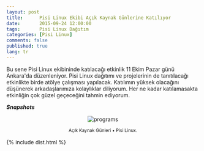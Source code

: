 ```yaml
---
layout: post
title:      Pisi Linux Ekibi Açık Kaynak Günlerine Katılıyor
date:       2015-09-24 12:00:00
tags:       Pisi Linux Dağıtım
categories: [Pisi Linux]
comments: false
published: true
lang: tr
---
```


Bu sene Pisi Linux ekibininde katılacağı etkinlik 11 Ekim Pazar günü Ankara'da düzenleniyor. Pisi Linux dağıtımı ve projelerinin de tanıtılacağı etkinlikte birde atölye çalışması yapılacak. Katılımın yüksek olacağını düşünerek arkadaşlarımıza kolaylıklar diliyorum. Her ne kadar katılamasakta etkinliğin çok güzel geçeceğini tahmin ediyorum.


***Snapshots***

<div class='pull-right alert alert-warning' style="margin: 15px; text-align: center;">
  <img src="{{ site.baseurl }}/images/snapshot5.png" alt="programs" class="resize" />
  <p><small>Açık Kaynak Günleri &bull; Pisi Linux.</small></p>
</div> 
  
<style>
img.resize {
  max-width:100%;
  max-height:100%;
}
</style> 


{% include dist.html %}
 
